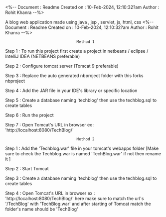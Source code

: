 <%-- 
    Document   : Readme
    Created on : 10-Feb-2024, 12:10:32?am
    Author     : Rohit Khanra
--%>

A blog web application made using java , jsp , servlet, js, html, css <%-- Document : Readme Created on : 10-Feb-2024, 12:10:32?am Author : Rohit Khanra --%>

                                    Method 1
Step 1 : To run this project first create a project in netbeans / eclipse / IntelliJ IDEA (NETBEANS preferable)

Step 2 : Configure tomcat server (Tomcat 9 preferable)

Step 3 : Replace the auto generated nbproject folder with this forks nbproject

Step 4 : Add the JAR file in your IDE's library or specific location

Step 5 : Create a database naming 'techblog' then use the techblog.sql to create tables

Step 6 : Run the project

Step 7 : Open Tomcat's URL in browser ex : 'http://localhost:8080/TechBlog/'

                                    Method 2
Step 1 : Add the 'Techblog.war' file in your tomcat's webapps folder [Make sure to check the Techblog.war is named 'TechBlog.war' if not then rename it ]

Step 2 : Start Tomcat

Step 3 : Create a database naming 'techblog' then use the techblog.sql to create tables

Step 4 : Open Tomcat's URL in browser ex : 'http://localhost:8080/TechBlog/' here make sure to match the url's '/TechBlog' with 'TechBlog.war' and after starting of Tomcat match the folder's name should be 'TechBlog'
